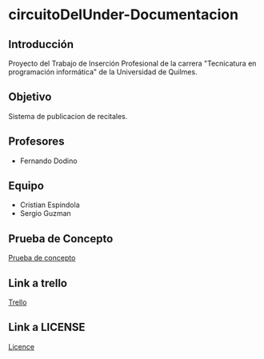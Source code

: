 # circuitoDelUnder-Documentacion

## Introducción

Proyecto del Trabajo de Inserción Profesional de la carrera "Tecnicatura en programación informática" de la Universidad de Quilmes.

## Objetivo

Sistema de publicacion de recitales.

## Profesores

* Fernando Dodino

## Equipo

+ Cristian Espindola
+ Sergio Guzman

## Prueba de Concepto
[Prueba de concepto](https://github.com/fuser1988/circuitoDelUnder-Documentacion/blob/master/prueba-de-concepto/prueba-de-concepto.md)

## Link a trello
[Trello](https://trello.com/b/RjDFfjbw/circuito-del-under)

## Link a LICENSE
[Licence](https://github.com/fuser1988/circuitoDelUnder-Documentacion/blob/master/LICENSE)